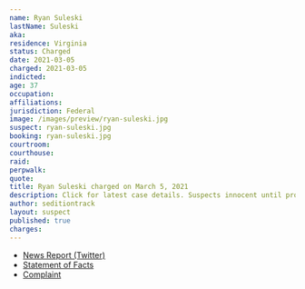 ```yaml
---
name: Ryan Suleski
lastName: Suleski
aka:
residence: Virginia
status: Charged
date: 2021-03-05
charged: 2021-03-05
indicted:
age: 37
occupation:
affiliations:
jurisdiction: Federal
image: /images/preview/ryan-suleski.jpg
suspect: ryan-suleski.jpg
booking: ryan-suleski.jpg
courtroom:
courthouse:
raid:
perpwalk:
quote:
title: Ryan Suleski charged on March 5, 2021
description: Click for latest case details. Suspects innocent until proven guilty.
author: seditiontrack
layout: suspect
published: true
charges:
---
```


- [News Report (Twitter)](https://twitter.com/ryanjreilly/status/1377307092478873601)
- [Statement of Facts](https://extremism.gwu.edu/sites/g/files/zaxdzs2191/f/Ryan%20Seth%20Suleski%20Statement%20of%20Facts.pdf)
- [Complaint](https://extremism.gwu.edu/sites/g/files/zaxdzs2191/f/)
